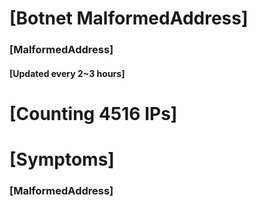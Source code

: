 # [Botnet MalformedAddress]
### [MalformedAddress]
#### [Updated every 2~3 hours]

# [Counting 4516 IPs]

# [Symptoms] 
###   [MalformedAddress]
